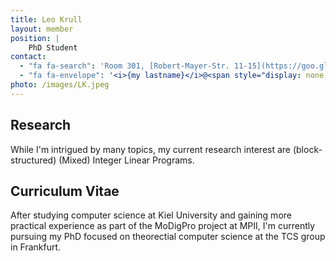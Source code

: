 ```yaml
---
title: Leo Krull
layout: member
position: |
    PhD Student
contact:
  - "fa fa-search": 'Room 301, [Robert-Mayer-Str. 11-15](https://goo.gl/maps/h7xTTc3xG7GRQ9wn7)'
  - "fa fa-envelope": '<i>{my lastname}</i>@<span style="display: none;">ignoreme-</span><span>em.uni-frankfurt.de</span>'
photo: /images/LK.jpeg
---
```


## <i class="fas fa-flask"></i> Research

While I'm intrigued by many topics, my current research interest are (block-structured) (Mixed) Integer Linear Programs.

## <i class="fas fa-heartbeat"></i> Curriculum Vitae

After studying computer science at Kiel University and gaining more practical experience as part of the MoDigPro project at MPII, I'm currently pursuing my PhD focused on theorectial computer science at the TCS group in Frankfurt.
